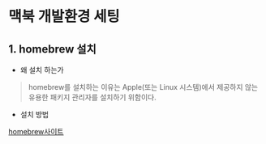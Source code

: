# 맥북 개발환경 세팅

## 1. homebrew 설치

- 왜 설치 하는가

> homebrew를 설치하는 이유는 Apple(또는 Linux 시스템)에서 제공하지 않는 유용한 패키지 관리자를 설치하기 위함이다.

- 설치 방법

[homebrew사이트]("https://brew.sh/index_ko")